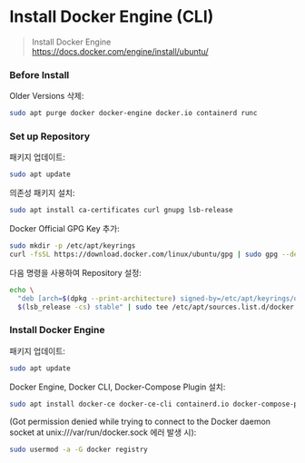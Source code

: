 # Install Docker Engine (CLI)

> Install Docker Engine <br/> https://docs.docker.com/engine/install/ubuntu/

### Before Install

Older Versions 삭제:

```zsh
sudo apt purge docker docker-engine docker.io containerd runc
```

### Set up Repository

패키지 업데이트:

```zsh
sudo apt update
```

의존성 패키지 설치:

```zsh
sudo apt install ca-certificates curl gnupg lsb-release
```

Docker Official GPG Key 추가:

```zsh
sudo mkdir -p /etc/apt/keyrings
curl -fsSL https://download.docker.com/linux/ubuntu/gpg | sudo gpg --dearmor -o /etc/apt/keyrings/docker.gpg
```

다음 명령을 사용하여 Repository 설정:

```zsh
echo \
  "deb [arch=$(dpkg --print-architecture) signed-by=/etc/apt/keyrings/docker.gpg] https://download.docker.com/linux/ubuntu \
  $(lsb_release -cs) stable" | sudo tee /etc/apt/sources.list.d/docker.list > /dev/null
```

### Install Docker Engine

패키지 업데이트:

```zsh
sudo apt update
```

Docker Engine, Docker CLI, Docker-Compose Plugin 설치:

```zsh
sudo apt install docker-ce docker-ce-cli containerd.io docker-compose-plugin
```

(Got permission denied while trying to connect to the Docker daemon socket at unix:///var/run/docker.sock 에러 발생 시):

```zsh
sudo usermod -a -G docker registry
```
